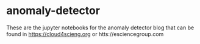 # anomaly-detector
These are the jupyter notebooks for the anomaly detector blog that can be found in https://cloud4scieng.org or htts://esciencegroup.com

